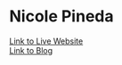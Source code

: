 # Nicole Pineda

[Link to Live Website](https://nicolepineda.github.io/Midterm_Project/)
<br>
[Link to Blog](https://nicolepinedawebdev.tumblr.com/)


